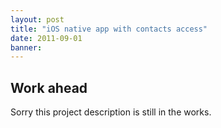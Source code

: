 ```yaml
---
layout: post
title: "iOS native app with contacts access"
date: 2011-09-01
banner: 
---
```


## Work ahead

Sorry this project description is still in the works.

<!--

Entwickelte wurde eine native iOS-Applikation (Objective-C), die Zugriff und Manipulation verschiedener Adressbücher auf dem jeweiligen Gerät ermöglichte. 
Die Applikation wurde konform zur Telekom CI/CD gestaltet. 

Es war außerdem eine Web-Komponente enthalten die optisch in die App integriert war und im Browser bedient wurde. 
Konfigurationsprofile mit E-Mail Accounts wurden dynamisch erzeugt und auf Geräten installiert. 

Das Testen wurde via TestFlight und mit manuellen AdHoc Profilen durchgeführt. 


## Challenge



## Responsibilities
-->